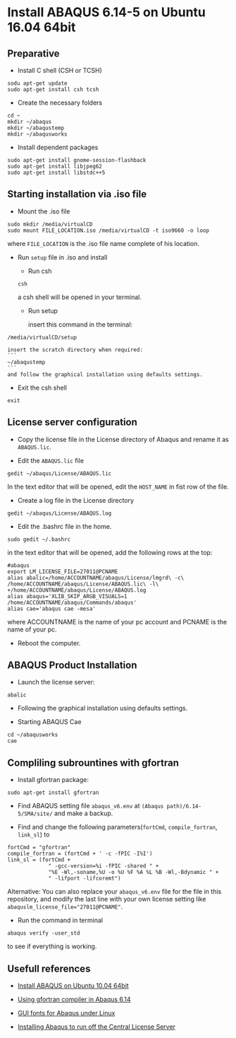 # Install ABAQUS 6.14-5 on Ubuntu 16.04 64bit

## Preparative

* Install C shell (CSH or TCSH)
```
sodu apt-get update
sudo apt-get install csh tcsh
```
* Create the necessary folders
```
cd ~
mkdir ~/abaqus
mkdir ~/abaqustemp
mkdir ~/abaqusworks
```
* Install dependent packages
```
sudo apt-get install gnome-session-flashback
sudo apt-get install libjpeg62
sudo apt-get install libstdc++5
```

## Starting installation via .iso file
* Mount the .iso file
```
sudo mkdir /media/virtualCD
sudo mount FILE_LOCATION.iso /media/virtualCD -t iso9660 -o loop
```
where `FILE_LOCATION` is the .iso file name complete of his location.

* Run `setup` file in .iso and install

  * Run csh
  ```
  csh
  ```
  a csh shell will be opened in your terminal.

  * Run setup

    insert this command in the terminal:
```
/media/virtualCD/setup
```
    insert the scratch directory when required:
    ```
    ~/abaqustemp
    ```
    and follow the graphical installation using defaults settings.

  * Exit the csh shell
  ```
  exit
  ```

## License server configuration

*  Copy the license file in the License directory of Abaqus and rename it as `ABAQUS.lic`.

*  Edit the `ABAQUS.lic` file
```
gedit ~/abaqus/License/ABAQUS.lic
```
In the text editor that will be opened, edit the `HOST_NAME` in fist row of the file.

* Create a log file in the License directory
```
gedit ~/abaqus/License/ABAQUS.log
```

* Edit the .bashrc file in the home.
```
sudo gedit ~/.bashrc
```
in the text editor that will be opened, add the following rows at the top:
```
#abaqus
export LM_LICENSE_FILE=27011@PCNAME
alias abalic=/home/ACCOUNTNAME/abaqus/License/lmgrd\ -c\ /home/ACCOUNTNAME/abaqus/License/ABAQUS.lic\ -l\ +/home/ACCOUNTNAME/abaqus/License/ABAQUS.log
alias abaqus='XLIB_SKIP_ARGB_VISUALS=1 /home/ACCOUNTNAME/abaqus/Commands/abaqus'
alias cae='abaqus cae -mesa'
```
where ACCOUNTNAME is the name of your pc account and PCNAME is the name of your pc.

* Reboot the computer.

## ABAQUS Product Installation

* Launch the license server:
```
abalic
```

* Following the graphical installation using defaults settings.

* Starting ABAQUS Cae
```
cd ~/abaqusworks
cae
```

## Compliling subrountines with gfortran

* Install gfortran package:
```
sudo apt-get install gfortran
```

* Find ABAQUS setting file `abaqus_v6.env` at `(Abaqus path)/6.14-5/SMA/site/` and make a backup.

* Find and change the following parameters(`fortCmd`, `compile_fortran`, `link_sl`) to
```
fortCmd = "gfortran"
compile_fortran = (fortCmd + ' -c -fPIC -I%I')
link_sl = (fortCmd +
	         " -gcc-version=%i -fPIC -shared " +
	         "%E -Wl,-soname,%U -o %U %F %A %L %B -Wl,-Bdynamic " +
	         " -lifport -lifcoremt")
```
Alternative:
You can also replace your `abaqus_v6.env` file for the file in this repository, and modify the last line with your own license setting like `abaquslm_license_file="27011@PCNAME"`.

* Run the command in terminal
```
abaqus verify -user_std
```
to see if everything is working.

## Usefull references
* [Install ABAQUS on Ubuntu 10.04 64bit](https://sites.google.com/site/abaqus2010/help_0)

* [Using gfortran compiler in Abaqus 6.14](http://www.eng-tips.com/viewthread.cfm?qid=381690)

* [GUI fonts for Abaqus under Linux](https://polymerfem.com/showthread.php?4906-GUI-fonts-for-Abaqus-under-Linux)

* [Installing Abaqus to run off the Central License Server
](http://kb.mit.edu/confluence/display/istcontrib/Installing+Abaqus+to+run+off+the+Central+License+Server)
